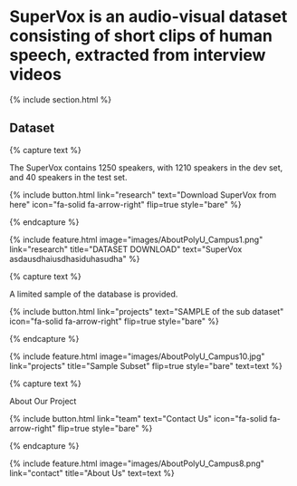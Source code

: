 ---
---

# SuperVox is an audio-visual dataset consisting of short clips of human speech, extracted from interview videos

{% include section.html %}

## Dataset

{% capture text %}

The SuperVox contains 1250 speakers, with 1210 speakers in the dev set, and 40 speakers in the test set.

{%
  include button.html
  link="research"
  text="Download SuperVox from here"
  icon="fa-solid fa-arrow-right"
  flip=true
  style="bare"
%}

{% endcapture %}

{%
  include feature.html
  image="images/AboutPolyU_Campus1.png"
  link="research"
  title="DATASET DOWNLOAD"
  text="SuperVox asdausdhaiusdhasiduhasudha"
%}

{% capture text %}

A limited sample of the database is provided.

{%
  include button.html
  link="projects"
  text="SAMPLE of the sub dataset"
  icon="fa-solid fa-arrow-right"
  flip=true
  style="bare"
%}

{% endcapture %}

{%
  include feature.html
  image="images/AboutPolyU_Campus10.jpg"
  link="projects"
  title="Sample Subset"
  flip=true
  style="bare"
  text=text
%}

{% capture text %}

About Our Project

{%
  include button.html
  link="team"
  text="Contact Us"
  icon="fa-solid fa-arrow-right"
  flip=true
  style="bare"
%}

{% endcapture %}

{%
  include feature.html
  image="images/AboutPolyU_Campus8.png"
  link="contact"
  title="About Us"
  text=text
%}
